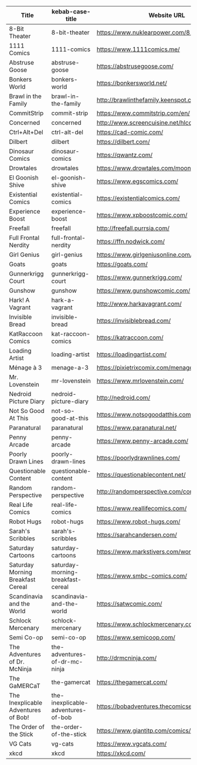 | Title                               | kebab-case-title                   | Website URL                                     |
|-------------------------------------|------------------------------------|-------------------------------------------------|
| 8-Bit Theater                       | 8-bit-theater                      | https://www.nuklearpower.com/8-bit-theater/     |
| 1111 Comics                         | 1111-comics                        | https://www.1111comics.me/                      |
| Abstruse Goose                      | abstruse-goose                     | https://abstrusegoose.com/                      |
| Bonkers World                       | bonkers-world                      | https://bonkersworld.net/                       |
| Brawl in the Family                 | brawl-in-the-family                | http://brawlinthefamily.keenspot.com/           |
| CommitStrip                         | commit-strip                       | https://www.commitstrip.com/en/                 |
| Concerned                           | concerned                          | http://www.screencuisine.net/hlcomic/           |
| Ctrl+Alt+Del                        | ctrl-alt-del                       | https://cad-comic.com/                          |
| Dilbert                             | dilbert                            | https://dilbert.com/                            |
| Dinosaur Comics                     | dinosaur-comics                    | https://qwantz.com/                             |
| Drowtales                           | drowtales                          | https://www.drowtales.com/moonless-age/         |
| El Goonish Shive                    | el-goonish-shive                   | https://www.egscomics.com/                      |
| Existential Comics                  | existential-comics                 | https://existentialcomics.com/                  |
| Experience Boost                    | experience-boost                   | https://www.xpboostcomic.com/                   |
| Freefall                            | freefall                           | http://freefall.purrsia.com/                    |
| Full Frontal Nerdity                | full-frontal-nerdity               | https://ffn.nodwick.com/                        |
| Girl Genius                         | girl-genius                        | https://www.girlgeniusonline.com/comic.php      |
| Goats                               | goats                              | https://goats.com/                              |
| Gunnerkrigg Court                   | gunnerkrigg-court                  | https://www.gunnerkrigg.com/                    |
| Gunshow                             | gunshow                            | https://www.gunshowcomic.com/                   |
| Hark! A Vagrant                     | hark-a-vagrant                     | http://www.harkavagrant.com/                    |
| Invisible Bread                     | invisible-bread                    | https://invisiblebread.com/                     |
| KatRaccoon Comics                   | kat-raccoon-comics                 | https://katraccoon.com/                         |
| Loading Artist                      | loading-artist                     | https://loadingartist.com/                      |
| Ménage à 3                          | menage-a-3                         | https://pixietrixcomix.com/menage-a-3/          |
| Mr. Lovenstein                      | mr-lovenstein                      | https://www.mrlovenstein.com/                   |
| Nedroid Picture Diary               | nedroid-picture-diary              | http://nedroid.com/                             |
| Not So Good At This                 | not-so-good-at-this                | https://www.notsogoodatthis.com/category/nsgat/ |
| Paranatural                         | paranatural                        | https://www.paranatural.net/                    |
| Penny Arcade                        | penny-arcade                       | https://www.penny-arcade.com/                   |
| Poorly Drawn Lines                  | poorly-drawn-lines                 | https://poorlydrawnlines.com/                   |
| Questionable Content                | questionable-content               | https://questionablecontent.net/                |
| Random Perspective                  | random-perspective                 | http://randomperspective.com/comic/             |
| Real Life Comics                    | real-life-comics                   | https://www.reallifecomics.com/                 |
| Robot Hugs                          | robot-hugs                         | https://www.robot-hugs.com/                     |
| Sarah's Scribbles                   | sarah's-scribbles                  | https://sarahcandersen.com/                     |
| Saturday Cartoons                   | saturday-cartoons                  | https://www.markstivers.com/wordpress/          |
| Saturday Morning Breakfast Cereal   | saturday-morning-breakfast-cereal  | https://www.smbc-comics.com/                    |
| Scandinavia and the World           | scandinavia-and-the-world          | https://satwcomic.com/                          |
| Schlock Mercenary                   | schlock-mercenary                  | https://www.schlockmercenary.com/               |
| Semi Co-op                          | semi-co-op                         | https://www.semicoop.com/                       |
| The Adventures of Dr. McNinja       | the-adventures-of-dr-mc-ninja      | http://drmcninja.com/                           |
| The GaMERCaT                        | the-gamercat                       | https://thegamercat.com/                        |
| The Inexplicable Adventures of Bob! | the-inexplicable-adventures-of-bob | https://bobadventures.thecomicseries.com/       |
| The Order of the Stick              | the-order-of-the-stick             | https://www.giantitp.com/comics/oots.html       |
| VG Cats                             | vg-cats                            | https://www.vgcats.com/                         |
| xkcd                                | xkcd                               | https://xkcd.com/                               |
